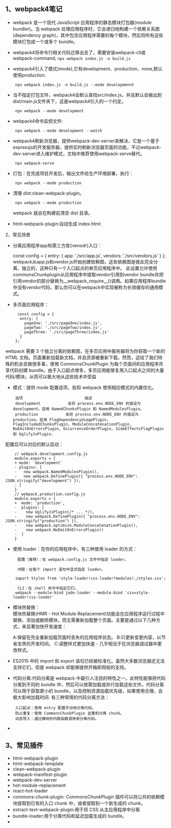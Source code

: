 ## 1、webpack4笔记 ##
 - webpack 是一个现代 JavaScript 应用程序的静态模块打包器(module bundler)。当 webpack 处理应用程序时，它会递归地构建一个依赖关系图(dependency graph)，其中包含应用程序需要的每个模块，然后将所有这些模块打包成一个或多个 bundle。
 - webpack4将命令行相关代码迁移出去了，需要安装webpack-cli或webpack-command;
 `npx webpack index.js -o build.js`
 - webpack4引入了模式(mode),它有development、production、none,默认使用production.

 		npx webpack index.js -o build.js --mode developmennt

 - 当不指定打包文件，webpack4会默认查找src/index.js，并且默认会输出到dist/main.js文件夹下，这是webpack4引入的一个约定。

 		npx webpack --mode development
 - webpack4命令监控文件:

 		npx webpack --mode development --watch
 - webpack4刷新浏览器，提供webpack-dev-server来解决，它是一个基于expressjs的开发服务器，提供实时刷新浏览器页面的功能，不过webpack-dev-server进入维护模式，文档中推荐使用webpack-serve替代。

	 	npx webpack-serve
 - 打包：在完成项目开发后，输出文件给生产环境部署，执行：

  		npx webpack --mode production
 - 清理 dist:clean-webpack-plugin。

 		npx webpack --mode production
	webpack 就会在构建前清空 dist 目录。
 - html-webpack-plugin:自动生成 index.html:

 2、常见场景
 - 分离应用程序app和第三方库{venodr}入口：

	const config = {
		entry: {
    		app: './src/app.js',
    		vendors: './src/vendors.js'
		}
	};
    webpack从app.js和vendor.js开始创建依赖图，这些依赖图是彼此完全分离、独立的，这种只有一个入口起点的单页应用程序中。
    此设置允许使用commonsChunkplugin从应用程序中提取vendor引用到vendor bundle并把引用vendor的部分替换为__webpack_require__()调用。如果应用程序bundle中没有vendor代码，那么你可以在webpack中实现被称为长效缓存的通用模式。

 - 多页面应用程序：

		 const config = {
		  entry: {
		    pageOne: './src/pageOne/index.js',
		    pageTwo: './src/pageTwo/index.js',
		    pageThree: './src/pageThree/index.js'
		  }
		};
webpack 需要 3 个独立分离的依赖图，在多页应用中服务器将为你获取一个新的 HTML 文档。页面重新加载新文档，并且资源被重新下载。然而，这给了我们特殊的机会去做很多事，使用 CommonsChunkPlugin 为每个页面间的应用程序共享代码创建 bundle。由于入口起点增多，多页应用能够复用入口起点之间的大量代码/模块，从而可以极大地从这些技术中受益
 - 模式：提供 mode 配置选项，告知 webpack 使用相应模式的内置优化。

		选项	                         描述
		development            会将 process.env.NODE_ENV 的值设为 development。启用 NamedChunksPlugin 和 NamedModulesPlugin。
		production            会将 process.env.NODE_ENV 的值设为 production。启用 FlagDependencyUsagePlugin, FlagIncludedChunksPlugin, ModuleConcatenationPlugin, NoEmitOnErrorsPlugin, OccurrenceOrderPlugin, SideEffectsFlagPlugin 和 UglifyJsPlugin.
配置后可以对应的默认启动：

		// webpack.development.config.js
		module.exports = {
		+ mode: 'development'
		- plugins: [
		-   new webpack.NamedModulesPlugin(),
		-   new webpack.DefinePlugin({ "process.env.NODE_ENV": JSON.stringify("development") }),
		- ]
		}
		// webpack.production.config.js
		module.exports = {
		+  mode: 'production',
		-  plugins: [
		-    new UglifyJsPlugin(/* ... */),
		-    new webpack.DefinePlugin({ "process.env.NODE_ENV": JSON.stringify("production") }),
		-    new webpack.optimize.ModuleConcatenationPlugin(),
		-    new webpack.NoEmitOnErrorsPlugin()
		-  ]
		}
 - 使用 loader：在你的应用程序中，有三种使用 loader 的方式：

	     配置（推荐）：在 webpack.config.js 文件中指定 loader。

	     内联：在每个 import 语句中显式指定 loader。
    
	    import Styles from 'style-loader!css-loader?modules!./styles.css';
    
	     CLI：在 shell 命令中指定它们。
	    webpack --module-bind jade-loader --module-bind 'css=style-loader!css-loader'
 - 模块热替换：<br/>
 模块热替换(HMR - Hot Module Replacement)功能会在应用程序运行过程中替换、添加或删除模块，而无需重新加载整个页面。主要是通过以下几种方式，来显著加快开发速度：

	A:保留在完全重新加载页面时丢失的应用程序状态。
	B:只更新变更内容，以节省宝贵的开发时间。
	C:调整样式更加快速 - 几乎相当于在浏览器调试器中更改样式。
 - ES2015 中的 import 和 export 语句已经被标准化。虽然大多数浏览器还无法支持它们，但是 webpack 却能够提供开箱即用般的支持。
 - 代码分离:代码分离是 webpack 中最引人注目的特性之一。此特性能够把代码分离到不同的 bundle 中，然后可以按需加载或并行加载这些文件。代码分离可以用于获取更小的 bundle，以及控制资源加载优先级，如果使用合理，会极大影响加载时间.
 有三种常用的代码分离方法：

	    入口起点：使用 entry 配置手动地分离代码。
	    防止重复：使用 CommonsChunkPlugin 去重和分离 chunk。
	    动态导入：通过模块的内联函数调用来分离代码。
 - 


## 3、常见插件 ##
 - html-webpack-plugin
 - html-webpack-template
 - clean-webpack-plugin
 - webpack-manifest-plugin
 - webpack-dev-server
 - hot-module-replacement
 - react-hot-loader
 - commons-chunk-plugin:
 CommonsChunkPlugin 插件可以将公共的依赖模块提取到已有的入口 chunk 中，或者提取到一个新生成的 chunk。
 - extract-text-webpack-plugin:用于将 CSS 从主应用程序中分离
 - bundle-loader:用于分离代码和延迟加载生成的 bundle。
 - 

